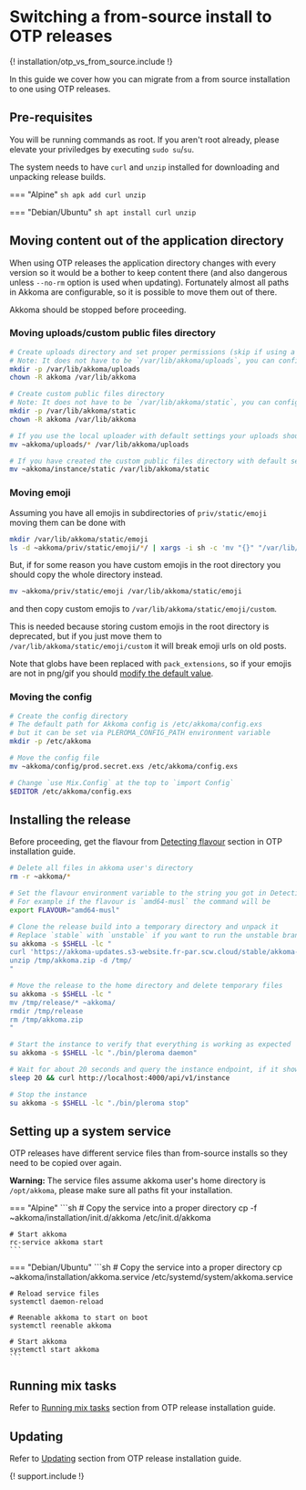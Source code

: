 # Switching a from-source install to OTP releases

{! installation/otp_vs_from_source.include !}

In this guide we cover how you can migrate from a from source installation to one using OTP releases.

## Pre-requisites
You will be running commands as root. If you aren't root already, please elevate your priviledges by executing `sudo su`/`su`.

The system needs to have `curl` and `unzip` installed for downloading and unpacking release builds.

=== "Alpine"
    ```sh
    apk add curl unzip
    ```

=== "Debian/Ubuntu"
    ```sh
    apt install curl unzip
    ```

## Moving content out of the application directory
When using OTP releases the application directory changes with every version so it would be a bother to keep content there (and also dangerous unless `--no-rm` option is used when updating). Fortunately almost all paths in Akkoma are configurable, so it is possible to move them out of there.

Akkoma should be stopped before proceeding.

### Moving uploads/custom public files directory

```sh
# Create uploads directory and set proper permissions (skip if using a remote uploader)
# Note: It does not have to be `/var/lib/akkoma/uploads`, you can configure it to be something else later
mkdir -p /var/lib/akkoma/uploads
chown -R akkoma /var/lib/akkoma

# Create custom public files directory
# Note: It does not have to be `/var/lib/akkoma/static`, you can configure it to be something else later
mkdir -p /var/lib/akkoma/static
chown -R akkoma /var/lib/akkoma

# If you use the local uploader with default settings your uploads should be located in `~akkoma/uploads`
mv ~akkoma/uploads/* /var/lib/akkoma/uploads

# If you have created the custom public files directory with default settings it should be located in `~akkoma/instance/static`
mv ~akkoma/instance/static /var/lib/akkoma/static
```

### Moving emoji
Assuming you have all emojis in subdirectories of `priv/static/emoji` moving them can be done with
```sh
mkdir /var/lib/akkoma/static/emoji
ls -d ~akkoma/priv/static/emoji/*/ | xargs -i sh -c 'mv "{}" "/var/lib/akkoma/static/emoji/$(basename {})"'
```

But, if for some reason you have custom emojis in the root directory you should copy the whole directory instead.
```sh
mv ~akkoma/priv/static/emoji /var/lib/akkoma/static/emoji
```
and then copy custom emojis to `/var/lib/akkoma/static/emoji/custom`. 

This is needed because storing custom emojis in the root directory is deprecated, but if you just move them to `/var/lib/akkoma/static/emoji/custom` it will break emoji urls on old posts.

Note that globs have been replaced with `pack_extensions`, so if your emojis are not in png/gif you should [modify the default value](../configuration/cheatsheet.md#emoji).

### Moving the config
```sh
# Create the config directory
# The default path for Akkoma config is /etc/akkoma/config.exs
# but it can be set via PLEROMA_CONFIG_PATH environment variable
mkdir -p /etc/akkoma

# Move the config file
mv ~akkoma/config/prod.secret.exs /etc/akkoma/config.exs

# Change `use Mix.Config` at the top to `import Config`
$EDITOR /etc/akkoma/config.exs
```
## Installing the release
Before proceeding, get the flavour from [Detecting flavour](otp_en.md#detecting-flavour) section in OTP installation guide.
```sh
# Delete all files in akkoma user's directory
rm -r ~akkoma/*

# Set the flavour environment variable to the string you got in Detecting flavour section.
# For example if the flavour is `amd64-musl` the command will be
export FLAVOUR="amd64-musl"

# Clone the release build into a temporary directory and unpack it
# Replace `stable` with `unstable` if you want to run the unstable branch
su akkoma -s $SHELL -lc "
curl 'https://akkoma-updates.s3-website.fr-par.scw.cloud/stable/akkoma-$FLAVOUR.zip' -o /tmp/akkoma.zip
unzip /tmp/akkoma.zip -d /tmp/
"

# Move the release to the home directory and delete temporary files
su akkoma -s $SHELL -lc "
mv /tmp/release/* ~akkoma/
rmdir /tmp/release
rm /tmp/akkoma.zip
"

# Start the instance to verify that everything is working as expected
su akkoma -s $SHELL -lc "./bin/pleroma daemon"

# Wait for about 20 seconds and query the instance endpoint, if it shows your uri, name and email correctly, you are configured correctly
sleep 20 && curl http://localhost:4000/api/v1/instance

# Stop the instance
su akkoma -s $SHELL -lc "./bin/pleroma stop"
```

## Setting up a system service
OTP releases have different service files than from-source installs so they need to be copied over again.

**Warning:** The service files assume akkoma user's home directory is `/opt/akkoma`, please make sure all paths fit your installation.

=== "Alpine"
    ```sh
    # Copy the service into a proper directory
    cp -f ~akkoma/installation/init.d/akkoma /etc/init.d/akkoma

    # Start akkoma
    rc-service akkoma start
    ```

=== "Debian/Ubuntu"
    ```sh
    # Copy the service into a proper directory
    cp ~akkoma/installation/akkoma.service /etc/systemd/system/akkoma.service

    # Reload service files
    systemctl daemon-reload

    # Reenable akkoma to start on boot
    systemctl reenable akkoma

    # Start akkoma
    systemctl start akkoma
    ```

## Running mix tasks
Refer to [Running mix tasks](otp_en.md#running-mix-tasks) section from OTP release installation guide.
## Updating
Refer to [Updating](otp_en.md#updating) section from OTP release installation guide.

{! support.include !}
